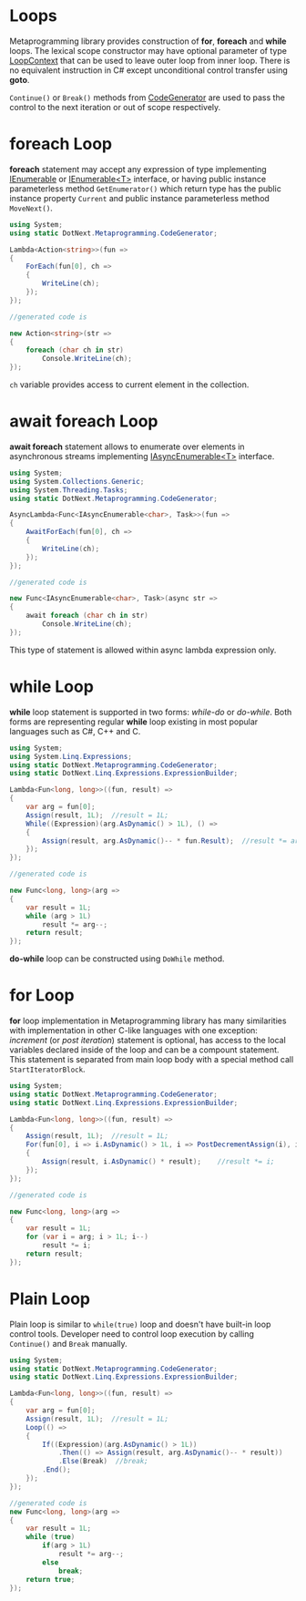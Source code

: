 Loops
====
Metaprogramming library provides construction of **for**, **foreach** and **while** loops. The lexical scope constructor may have optional parameter of type [LoopContext](xref:DotNext.Metaprogramming.LoopContext) that can be used to leave outer loop from inner loop. There is no equivalent instruction in C# except unconditional control transfer using **goto**.

`Continue()` or `Break()` methods from [CodeGenerator](xref:DotNext.Metaprogramming.CodeGenerator) are used to pass the control to the next iteration or out of scope respectively.

# foreach Loop
**foreach** statement may accept any expression of type implementing [IEnumerable](https://docs.microsoft.com/en-us/dotnet/api/system.collections.ienumerable) or [IEnumerable&lt;T&gt;](https://docs.microsoft.com/en-us/dotnet/api/system.collections.generic.ienumerable-1) interface, or having public instance parameterless method `GetEnumerator()` which return type has the public instance property `Current` and public instance parameterless method `MoveNext()`.

```csharp
using System;
using static DotNext.Metaprogramming.CodeGenerator;

Lambda<Action<string>>(fun => 
{
    ForEach(fun[0], ch =>
    {
        WriteLine(ch);
    });
});

//generated code is

new Action<string>(str => 
{
    foreach (char ch in str)
        Console.WriteLine(ch);
});
```

`ch` variable provides access to current element in the collection.

# await foreach Loop
**await foreach** statement allows to enumerate over elements in asynchronous streams implementing [IAsyncEnumerable&lt;T&gt;](https://docs.microsoft.com/en-us/dotnet/api/system.collections.generic.iasyncenumerable-1) interface. 

```csharp
using System;
using System.Collections.Generic;
using System.Threading.Tasks;
using static DotNext.Metaprogramming.CodeGenerator;

AsyncLambda<Func<IAsyncEnumerable<char>, Task>>(fun => 
{
    AwaitForEach(fun[0], ch =>
    {
        WriteLine(ch);
    });
});

//generated code is

new Func<IAsyncEnumerable<char>, Task>(async str => 
{
    await foreach (char ch in str)
        Console.WriteLine(ch);
});
```

This type of statement is allowed within async lambda expression only.

# while Loop
**while** loop statement is supported in two forms: _while-do_ or _do-while_. Both forms are representing regular **while** loop existing in most popular languages such as C#, C++ and C. 

```csharp
using System;
using System.Linq.Expressions;
using static DotNext.Metaprogramming.CodeGenerator;
using static DotNext.Linq.Expressions.ExpressionBuilder;

Lambda<Fun<long, long>>((fun, result) => 
{
    var arg = fun[0];
    Assign(result, 1L);  //result = 1L;
    While((Expression)(arg.AsDynamic() > 1L), () => 
	{
        Assign(result, arg.AsDynamic()-- * fun.Result);  //result *= arg--;
    });
});

//generated code is

new Func<long, long>(arg => 
{
    var result = 1L;
    while (arg > 1L)
        result *= arg--;
    return result;
});
```

**do-while** loop can be constructed using `DoWhile` method.

# for Loop
**for** loop implementation in Metaprogramming library has many similarities with implementation in other C-like languages with one exception: _increment_ (or _post iteration_) statement is optional, has access to the local variables declared inside of the loop and can be a compount statement. This statement is separated from main loop body with a special method call `StartIteratorBlock`.

```csharp
using System;
using static DotNext.Metaprogramming.CodeGenerator;
using static DotNext.Linq.Expressions.ExpressionBuilder;

Lambda<Fun<long, long>>((fun, result) => 
{
    Assign(result, 1L);  //result = 1L;
    For(fun[0], i => i.AsDynamic() > 1L, i => PostDecrementAssign(i), i => 
    {
        Assign(result, i.AsDynamic() * result);    //result *= i;
    });
});

//generated code is

new Func<long, long>(arg => 
{
    var result = 1L;
    for (var i = arg; i > 1L; i--)
        result *= i;
    return result;
});
```

# Plain Loop
Plain loop is similar to `while(true)` loop and doesn't have built-in loop control tools. Developer need to control loop execution by calling `Continue()` and `Break` manually.

```csharp
using System;
using static DotNext.Metaprogramming.CodeGenerator;
using static DotNext.Linq.Expressions.ExpressionBuilder;

Lambda<Fun<long, long>>((fun, result) => 
{
    var arg = fun[0];
    Assign(result, 1L);  //result = 1L;
    Loop(() => 
    {
        If((Expression)(arg.AsDynamic() > 1L))
            .Then(() => Assign(result, arg.AsDynamic()-- * result))
            .Else(Break)  //break;
        .End();
    });
});

//generated code is
new Func<long, long>(arg => 
{
    var result = 1L;
    while (true)
        if(arg > 1L)
            result *= arg--;
        else
            break;
    return true;
});
```